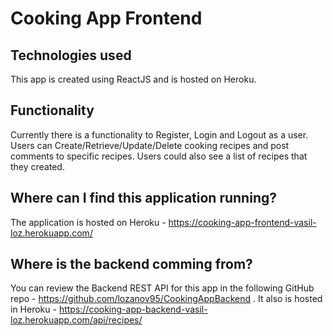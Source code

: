 # Cooking App Frontend

## Technologies used

This app is created using ReactJS and is hosted on Heroku. 

## Functionality

Currently there is a functionality to Register, Login and Logout as a user. Users can Create/Retrieve/Update/Delete cooking recipes and post comments to specific recipes. Users could also see a list of recipes that they created.

## Where can I find this application running?

The application is hosted on Heroku - https://cooking-app-frontend-vasil-loz.herokuapp.com/

## Where is the backend comming from?

You can review the Backend REST API for this app in the following GitHub repo - https://github.com/lozanov95/CookingAppBackend . It also is hosted in Heroku - https://cooking-app-backend-vasil-loz.herokuapp.com/api/recipes/
